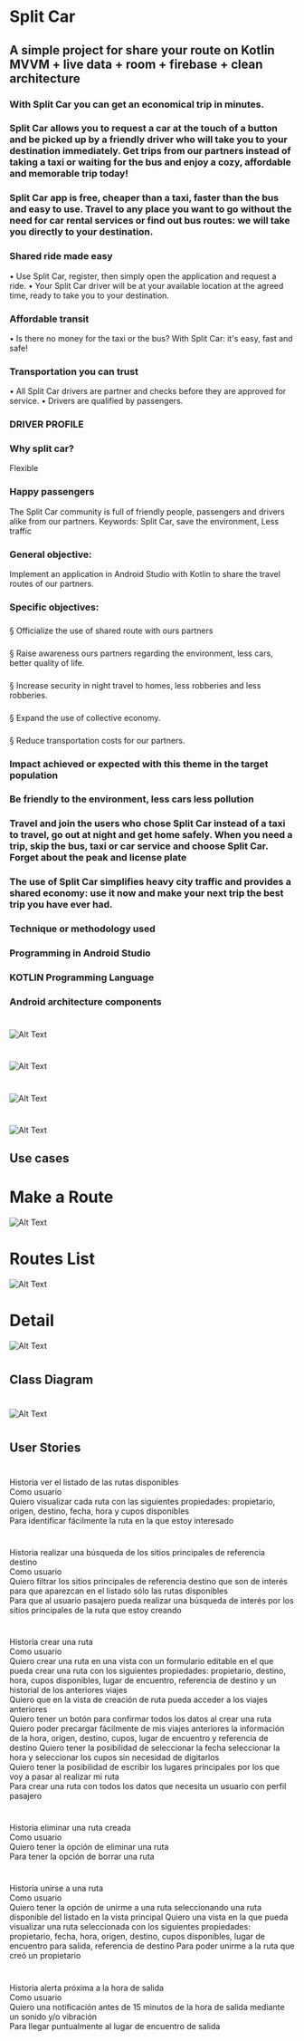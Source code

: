 # Split Car
## A simple project for share your route on Kotlin MVVM + live data + room + firebase + clean architecture

### With Split Car you can get an economical trip in minutes.
### Split Car allows you to request a car at the touch of a button and be picked up by a friendly driver who will take you to your destination immediately. Get trips from our partners instead of taking a taxi or waiting for the bus and enjoy a cozy, affordable and memorable trip today!

### Split Car app is free, cheaper than a taxi, faster than the bus and easy to use. Travel to any place you want to go without the need for car rental services or find out bus routes: we will take you directly to your destination.

### Shared ride made easy
• Use Split Car, register, then simply open the application and request a ride.
• Your Split Car driver will be at your available location at the agreed time, ready to take you to your destination.
### Affordable transit
• Is there no money for the taxi or the bus? With Split Car: it's easy, fast and safe!
### Transportation you can trust
• All Split Car drivers are partner and checks before they are approved for service.
• Drivers are qualified by passengers.
### DRIVER PROFILE
### Why split car?
Flexible
### Happy passengers
The Split Car community is full of friendly people, passengers and drivers alike from our partners.
Keywords: Split Car, save the environment, Less traffic
### General objective:
Implement an application in Android Studio with Kotlin to share the travel routes of our partners.
### Specific objectives:
###
§ Officialize the use of shared route with ours partners
###
§ Raise awareness ours partners regarding the environment, less cars, better quality of life.
###
§ Increase security in night travel to homes, less robberies and less robberies.
###
§ Expand the use of collective economy.
###
§ Reduce transportation costs for our partners.
###
### Impact achieved or expected with this theme in the target population
### Be friendly to the environment, less cars less pollution
### Travel and join the users who chose Split Car instead of a taxi to travel, go out at night and get home safely. When you need a trip, skip the bus, taxi or car service and choose Split Car. Forget about the peak and license plate
### The use of Split Car simplifies heavy city traffic and provides a shared economy: use it now and make your next trip the best trip you have ever had.
### Technique or methodology used
### Programming in Android Studio
### KOTLIN Programming Language
### Android architecture components

#
![Alt Text](https://github.globant.com/storage/user/2520/files/0e71cc80-060a-11ea-8765-a75ba2a7d1d9)
#
![Alt Text](https://github.globant.com/storage/user/2520/files/d3ae9680-07b9-11ea-9314-6873c68559a8)
#
![Alt Text](https://github.globant.com/storage/user/2520/files/fb056380-07b9-11ea-8919-4cb0db6e998c)
#
![Alt Text](https://github.globant.com/storage/user/2520/files/11abba80-07ba-11ea-9076-a97c7903bbc6)  


## Use cases   
#  Make a Route  
![Alt Text](https://github.globant.com/storage/user/2520/files/7ed21b00-0615-11ea-9bed-3704dea37b08)
#  
#  Routes List        
![Alt Text](https://github.globant.com/storage/user/2520/files/cfe20f00-0615-11ea-8d79-071b4db7c4da)
#  
#  Detail    
![Alt Text](https://github.globant.com/storage/user/2520/files/9dd0ad00-0615-11ea-8f49-8c1d0ee2d432)
#    
  
    
      
## Class Diagram   
#  
![Alt Text](https://github.globant.com/storage/user/2520/files/28fd7300-0615-11ea-894b-1fd89ed0b788)
#  

## User Stories  
 
#
#
Historia ver el listado de las rutas disponibles  
Como usuario  
Quiero visualizar cada ruta con las siguientes propiedades: propietario, origen, destino, fecha, hora y cupos disponibles  
Para identificar fácilmente la ruta en la que estoy interesado  
#  
Historia realizar una búsqueda de los sitios principales de referencia destino  
Como usuario  
Quiero filtrar los sitios principales de referencia destino que son de interés para que aparezcan en el listado sólo las rutas disponibles  
Para que al usuario pasajero pueda realizar una búsqueda de interés por los sitios principales de la ruta que estoy   creando
#  
Historia crear una ruta  
Como usuario  
Quiero crear una ruta en una vista con un formulario editable en el que pueda crear una ruta con los siguientes propiedades: propietario, destino, hora, cupos disponibles, lugar de encuentro, referencia de destino y un historial de los anteriores viajes  
Quiero que en la vista de creación de ruta pueda acceder a los viajes anteriores  
Quiero tener un botón para confirmar todos los datos al crear una ruta  
Quiero poder precargar fácilmente de mis viajes anteriores la información de la hora, origen, destino, cupos, lugar de   encuentro y referencia de destino
Quiero tener la posibilidad de seleccionar la fecha seleccionar la hora y seleccionar los cupos sin necesidad de   digitarlos  
Quiero tener la posibilidad de escribir los lugares principales por los que voy a pasar al realizar mi ruta  
Para crear una ruta con todos los datos que necesita un usuario con perfil pasajero  
#  
Historia eliminar una ruta creada  
Como usuario  
Quiero tener la opción de eliminar una ruta  
Para tener la opción de borrar una ruta  
#  
Historia unirse a una ruta  
Como usuario  
Quiero tener la opción de unirme a una ruta seleccionando una ruta disponible del listado en la vista principal
Quiero una vista en la que pueda visualizar una ruta seleccionada con los siguientes propiedades: propietario, fecha, hora, origen, destino, cupos disponibles, lugar de encuentro para salida, referencia de destino
Para poder unirme a la ruta que creó un propietario  
#  
Historia alerta próxima a la hora de salida  
Como usuario  
Quiero una notificación antes de 15 minutos de la hora de salida mediante un sonido y/o vibración  
Para llegar puntualmente al lugar de encuentro de salida  